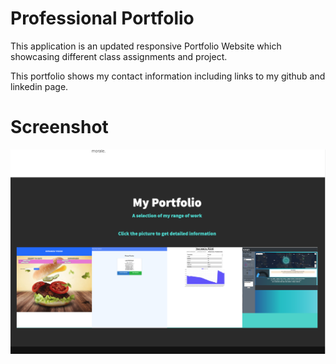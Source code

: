 # Professional Portfolio

This application is an updated responsive Portfolio Website which showcasing different class assignments and project.

This portfolio shows my contact information including links to my github and linkedin page.

# Screenshot
![](img/portfolio.png)